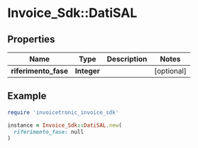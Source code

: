 # Invoice_Sdk::DatiSAL

## Properties

| Name | Type | Description | Notes |
| ---- | ---- | ----------- | ----- |
| **riferimento_fase** | **Integer** |  | [optional] |

## Example

```ruby
require 'invoicetronic_invoice_sdk'

instance = Invoice_Sdk::DatiSAL.new(
  riferimento_fase: null
)
```

